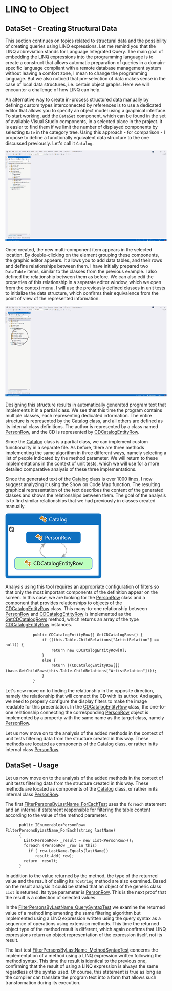 <!--
//________________________________________________________________________________________________________________
//  Copyright (C) 2024, Mariusz Postol LODZ POLAND.
//
//  To be in touch join the community by pressing the `Watch` button and get started commenting using the 
// discussion panel at https://github.com/mpostol/TP/discussions/182
//
//  by introducing yourself and telling us what you do with this community.
//________________________________________________________________________________________________________________
-->

# LINQ to Object

## DataSet - Creating Structural Data

This section continues on topics related to structural data and the possibility of creating queries using LINQ expressions. Let me remind you that the LINQ abbreviation stands for Language Integrated Query. The main goal of embedding the LINQ expressions into the programming language is to create a construct that allows automatic preparation of queries in a domain-specific language compliant with a remote database management system without leaving a comfort zone, I mean to change the programming language. But we also noticed that pre-selection of data makes sense in the case of local data structures, i.e. certain object graphs. Here we will encounter a challenge of how LINQ can help.

An alternative way to create in-process structured data manually by defining custom types interconnected by references is to use a dedicated editor that allows you to specify an object model using a graphical interface. To start working, add the `DataSet` component, which can be found in the set of available Visual Studio components, in a selected place in the project. It is easier to find them if we limit the number of displayed components by selecting `Date` in the category tree. Using this approach - for comparison - I propose to define a functionally equivalent data structure to the one discussed previously. Let's call it `Catalog`.

![Catalog DataSet](../.Media/CatalogDataSet.gif)

Once created, the new multi-component item appears in the selected location. By double-clicking on the element grouping these components, the graphic editor appears. It allows you to add data tables, and their rows and define relationships between them. I have initially prepared two `DataTable` items, similar to the classes from the previous example. I also defined the relationship between them as before. We can also edit the properties of this relationship in a separate editor window, which we open from the context menu. I will use the previously defined classes in unit tests to initialize the data structure, which confirms their equivalence from the point of view of the represented information.

![Catalog DataSet Content](../.Media/CatalodDataSetEditor.gif)

Designing this structure results in automatically generated program text that implements it in a partial class. We see that this time the program contains multiple classes, each representing dedicated information. The entire structure is represented by the [Catalog][CatalogDataSet] class, and all others are defined as its internal class definitions. The author is represented by a class named [PersonRow][PersonRow], and the CD is represented by [CDCatalogEntityRow][CDCatalogEntityRow].

Since the [Catalog][CatalogDataSet] class is a partial class, we can implement custom functionality in a separate file. As before, there are three methods implementing the same algorithm in three different ways, namely selecting a list of people indicated by the method parameter. We will return to these implementations in the context of unit tests, which we will use for a more detailed comparative analysis of these three implementations.

Since the generated text of the [Catalog][CatalogDataSet] class is over 1000 lines, I now suggest analyzing it using the Show on Code Map function. The resulting graphical representation of the text describes the content of the generated classes and shows the relationships between them. The goal of the analysis is to find similar relationships that we had previously in classes created manually.

![Catalog Code Map](../.Media/CatalogCodeMap.png)

Analysis using this tool requires an appropriate configuration of filters so that only the most important components of the definition appear on the screen. In this case, we are looking for the [PersonRow][PersonRow] class and a component that provides relationships to objects of the [CDCatalogEntityRow][CDCatalogEntityRow] class. This many-to-one relationship between [PersonRow][PersonRow] and [CDCatalogEntityRow][CDCatalogEntityRow] is implemented as the [GetCDCatalogRows][GetCDCatalogRows] method, which returns an array of the type [CDCatalogEntityRow][CDCatalogEntityRow] instances.

``` CSharp
            public CDCatalogEntityRow[] GetCDCatalogRows() {
                if ((this.Table.ChildRelations["ArtistRelation"] == null)) {
                    return new CDCatalogEntityRow[0];
                }
                else {
                    return ((CDCatalogEntityRow[])(base.GetChildRows(this.Table.ChildRelations["ArtistRelation"])));
                }
            }
```

Let's now move on to finding the relationship in the opposite direction, namely the relationship that will connect the CD with its author. And again, we need to properly configure the display filters to make the image readable for this presentation. In the [CDCatalogEntityRow][CDCatalogEntityRow] class, the one-to-one relationship connecting the corresponding [PersonRow][PersonRow] object is implemented by a property with the same name as the target class, namely [PersonRow][PersonRow].

Let us now move on to the analysis of the added methods in the context of unit tests filtering data from the structure created in this way. These methods are located as components of the [Catalog][CatalogDataSet] class, or rather in its internal class [PersonRow][PersonRow].

## DataSet - Usage

Let us now move on to the analysis of the added methods in the context of unit tests filtering data from the structure created in this way. These methods are located as components of the [Catalog][CatalogDataSet] class, or rather in its internal class [PersonRow][PersonRow].

The first [FilterPersonsByLastName_ForEachTest][FilterPersonsByLastName_ForEachTest] uses the `foreach` statement and an internal if statement responsible for filtering the table content according to the value of the method parameter.

``` CSharp
      public IEnumerable<PersonRow> FilterPersonsByLastName_ForEach(string lastName)
      {
        List<PersonRow> _result = new List<PersonRow>();
        foreach (PersonRow _row in this)
          if (_row.LastName.Equals(lastName))
            _result.Add(_row);
        return _result;
      }
```

In addition to the value returned by the method, the type of the returned value and the result of calling its `ToString` method are also examined. Based on the result analysis it could be stated that an object of the generic class `List` is returned. Its type parameter is [PersonRow][PersonRow]. This is the next proof that the result is a collection of selected values.

In the [FilterPersonsByLastName_QuerySyntaxTest][FilterPersonsByLastName_QuerySyntaxTest] we examine the returned value of a method implementing the same filtering algorithm but implemented using a LINQ expression written using the query syntax as a sequence of operations using extension methods. This time the returned object type of the method result is different, which again confirms that LINQ expressions return an object representation of the expression itself, not its result.

The last test [FilterPersonsByLastName_MethodSyntaxTest][FilterPersonsByLastName_MethodSyntaxTest] concerns the implementation of a method using a LINQ expression written following the method syntax. This time the result is identical to the previous one, confirming that the result of using a LINQ expression is always the same regardless of the syntax used. Of course, this statement is true as long as the compiler can translate the program text into a form that allows such transformation during its execution.

[FilterPersonsByLastName_ForEachTest]:     ../StructuralDataUnitTest/LINQ_to_objectUnitTest.cs#L44-L57
[FilterPersonsByLastName_QuerySyntaxTest]: ../StructuralDataUnitTest/LINQ_to_objectUnitTest.cs#L60-L73
[FilterPersonsByLastName_MethodSyntaxTest]: ../StructuralDataUnitTest/LINQ_to_objectUnitTest.cs#L76-L89

[CatalogDataSet]:     LINQ%20to%20object/Catalog.Designer.cs#L25-L1304
[PersonRow]:          LINQ%20to%20object/Catalog.Designer.cs#L1136-L1235
[CDCatalogEntityRow]: LINQ%20to%20object/Catalog.Designer.cs#L959-L1131
[GetCDCatalogRows]:   LINQ%20to%20object/Catalog.Designer.cs#L1227-L1234
